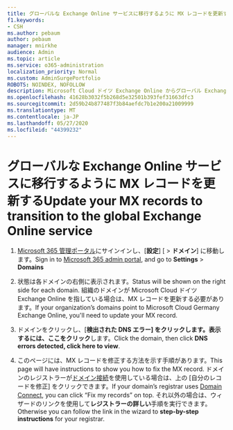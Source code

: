 ```yaml
---
title: グローバルな Exchange Online サービスに移行するように MX レコードを更新する
f1.keywords:
- CSH
ms.author: pebaum
author: pebaum
manager: mnirkhe
audience: Admin
ms.topic: article
ms.service: o365-administration
localization_priority: Normal
ms.custom: AdminSurgePortfolio
ROBOTS: NOINDEX, NOFOLLOW
description: Microsoft Cloud ドイツ Exchange Online からグローバル Exchange Online サービスに移行する方法について説明します。
ms.openlocfilehash: 41628b3032f5b268d5e32501b393fef31663dfc3
ms.sourcegitcommit: 2d59b24b877487f3b84aefdc7b1e200a21009999
ms.translationtype: MT
ms.contentlocale: ja-JP
ms.lasthandoff: 05/27/2020
ms.locfileid: "44399232"
---
```

# <a name="update-your-mx-records-to-transition-to-the-global-exchange-online-service"></a><span data-ttu-id="5d6d4-103">グローバルな Exchange Online サービスに移行するように MX レコードを更新する</span><span class="sxs-lookup"><span data-stu-id="5d6d4-103">Update your MX records to transition to the global Exchange Online service</span></span>

1. <span data-ttu-id="5d6d4-104">[Microsoft 365 管理ポータル](https://admin.microsoft.com)にサインインし、[**設定**] [  >  **ドメイン**] に移動します。</span><span class="sxs-lookup"><span data-stu-id="5d6d4-104">Sign in to [Microsoft 365 admin portal](https://admin.microsoft.com), and go to **Settings** > **Domains**</span></span>

2. <span data-ttu-id="5d6d4-105">状態は各ドメインの右側に表示されます。</span><span class="sxs-lookup"><span data-stu-id="5d6d4-105">Status will be shown on the right side for each domain.</span></span> <span data-ttu-id="5d6d4-106">組織のドメインが Microsoft Cloud ドイツ Exchange Online を指している場合は、MX レコードを更新する必要があります。</span><span class="sxs-lookup"><span data-stu-id="5d6d4-106">If your organization’s domains point to Microsoft Cloud Germany Exchange Online, you'll need to update your MX record.</span></span>

3. <span data-ttu-id="5d6d4-107">ドメインをクリックし、[**検出された DNS エラー] をクリックします。表示するには、ここをクリック**します。</span><span class="sxs-lookup"><span data-stu-id="5d6d4-107">Click the domain, then click **DNS errors detected, click here to view**.</span></span>

4. <span data-ttu-id="5d6d4-108">このページには、MX レコードを修正する方法を示す手順があります。</span><span class="sxs-lookup"><span data-stu-id="5d6d4-108">This page will have instructions to show you how to fix the MX record.</span></span> <span data-ttu-id="5d6d4-109">ドメインのレジストラーが[ドメイン接続](../setup/add-domain.md#registrars-with-domain-connect)を使用している場合は、上の [自分のレコードを修正] をクリックできます。</span><span class="sxs-lookup"><span data-stu-id="5d6d4-109">If your domain’s registrar uses [Domain Connect](../setup/add-domain.md#registrars-with-domain-connect), you can click “Fix my records” on top.</span></span> <span data-ttu-id="5d6d4-110">それ以外の場合は、ウィザードのリンクを使用して**レジストラーの詳しい**手順を実行できます。</span><span class="sxs-lookup"><span data-stu-id="5d6d4-110">Otherwise you can follow the link in the wizard to **step-by-step instructions** for your registrar.</span></span>